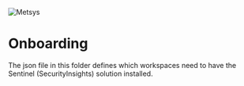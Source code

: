 ![](https://www.metsys.fr/wp-content/themes/metsys/images/svg/metsys-logo.svg "Metsys")

# Onboarding

The json file in this folder defines which workspaces need to have the Sentinel (SecurityInsights) solution installed. 